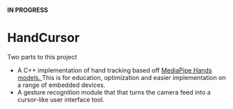 **IN PROGRESS**

# HandCursor
Two parts to this project
- A C++ implementation of hand tracking based off [MediaPipe Hands models. ](https://drive.google.com/file/d/1yiPfkhb4hSbXJZaSq9vDmhz24XVZmxpL/preview)
This is for education, optimization and easier implementation on a range of embedded devices.
- A gesture recognition module that that turns the camera feed into a cursor-like user interface tool.

